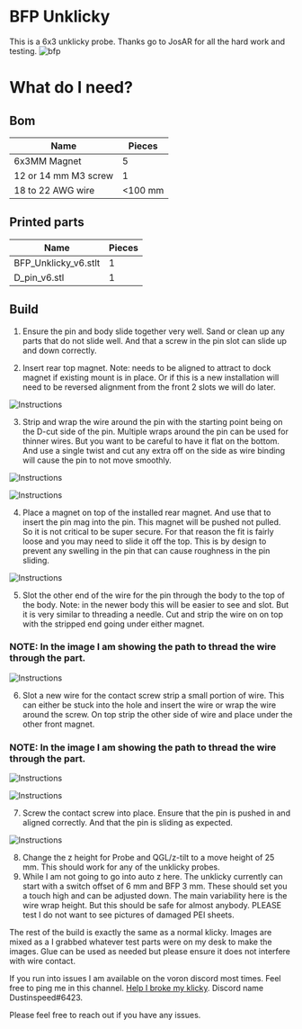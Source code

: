 # BFP Unklicky

This is a 6x3 unklicky probe. Thanks go to JosAR for all the hard work and testing. 
![bfp](https://github.com/majarspeed/Unklicky/raw/main/pictures/BFP.jpg "BFP")

# What do I need?

## Bom
| Name | Pieces |
| ------ | ------ |
| 6x3MM Magnet | 5|
|12 or 14 mm M3 screw| 1|
|18 to 22 AWG wire| <100 mm|


## Printed parts
| Name | Pieces |
| ------ | ------ |
| BFP_Unklicky_v6.stlt | 1|
|D_pin_v6.stl| 1|

## Build

1. Ensure the pin and body slide together very well. Sand or clean up any parts that do not slide well. And that a screw in the pin slot can slide up and down correctly.  

2. Insert rear top magnet. Note: needs to be aligned to attract to dock magnet if existing mount is in place. Or if this is a new installation will need to be reversed alignment from the front 2 slots we will do later. 


 ![Instructions](https://github.com/majarspeed/Unklicky/raw/main/pictures/top_mag.jpg "Instructions")

3. Strip and wrap the wire around the pin with the starting point being on the D-cut side of the pin. Multiple wraps around the pin can be used for thinner wires. But you want to be careful to have it flat on the bottom. And use a single twist and cut any extra off on the side as wire binding will cause the pin to not move smoothly. 
 
![Instructions](https://github.com/majarspeed/Unklicky/raw/main/pictures/side%20wrap.jpg "Instructions")

![Instructions](https://github.com/majarspeed/Unklicky/raw/main/pictures/top_wrap.jpg "Instructions")

4. Place a magnet on top of the installed rear magnet. And use that to insert the pin mag into the pin. This magnet will be pushed not pulled. So it is not critical to be super secure. For that reason the fit is fairly loose and you may need to slide it off the top. This is by design to prevent any swelling in the pin that can cause roughness in the pin sliding. 

![Instructions](https://github.com/majarspeed/Unklicky/raw/main/pictures/mag_pin.jpg "Instructions")


5. Slot the other end of the wire for the pin through the body to the top of the body. Note: in the newer body this will be easier to see and slot. But it is very similar to threading a needle.  Cut and strip the wire on on top with the stripped end going under either magnet. 

### NOTE: In the image I am showing the path to thread the wire through the part. 


![Instructions](https://github.com/majarspeed/Unklicky/raw/main/pictures/bottom_thread_hole.jpg "Instructions")

6. Slot a new wire for the contact screw strip a small portion of wire. This can either be stuck into the hole and insert the wire or wrap the wire around the screw. On top strip the other side of wire and place under the other front magnet.

### NOTE: In the image I am showing the path to thread the wire through the part. 


![Instructions](https://github.com/majarspeed/Unklicky/raw/main/pictures/front_thread_hole.jpg "Instructions")

![Instructions](https://github.com/majarspeed/Unklicky/raw/main/pictures/top_wired.jpg "Instructions")

7. Screw the contact screw into place. Ensure that the pin is pushed in and aligned correctly. And that the pin is sliding as expected. 

![Instructions](https://github.com/majarspeed/Unklicky/raw/main/pictures/front_screw.jpg "Instructions")

8. Change the z height for Probe and QGL/z-tilt to a move height of 25 mm. This should work for any of the unklicky probes. 
9. While I am not going to go into auto z here. The unklicky currently can start with a switch offset of 6 mm and BFP 3 mm. These should set you a touch high and can be adjusted down. The main variability here is the wire wrap height. But this should be safe for almost anybody. PLEASE test I do not want to see pictures of damaged PEI sheets.


The rest of the build is exactly the same as a normal klicky. Images are mixed as a I grabbed whatever test parts were on my desk to make the images. 
Glue can be used as needed but please ensure it does not interfere with wire contact. 


If you run into issues I am available on the voron discord most times. Feel free to ping me in this channel.  [Help I broke my klicky](https://discord.com/channels/460117602945990666/969563854071799818). Discord name Dustinspeed#6423. 

Please feel free to reach out if you have any issues. 



